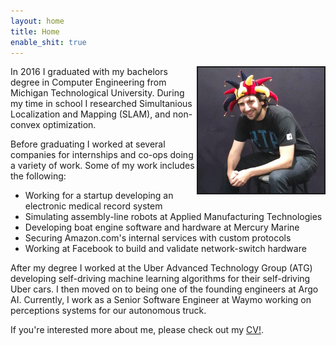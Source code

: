 ```yaml
---
layout: home
title: Home
enable_shit: true
---
```

<img style="float: right;" src="/funnyhat.jpg" border="2" width="40%">
In 2016 I graduated with my bachelors degree in Computer Engineering from Michigan Technological University.  During my time in school I researched Simultanious Localization and Mapping (SLAM), and non-convex optimization.

Before graduating I worked at several companies for internships and co-ops doing a variety of work.  Some of my work includes the following:

* Working for a startup developing an electronic medical record system
* Simulating assembly-line robots at Applied Manufacturing Technologies
* Developing boat engine software and hardware at Mercury Marine
* Securing Amazon.com's internal services with custom protocols
* Working at Facebook to build and validate network-switch hardware

After my degree I worked at the Uber Advanced Technology Group (ATG) developing self-driving machine learning algorithms for their self-driving Uber cars.  I then moved on to being one of the founding engineers at Argo AI. Currently, I work as a Senior Software Engineer at Waymo working on perceptions systems for our autonomous truck.

If you're interested more about me, please check out my [CV!](/ManelaCV.pdf).
